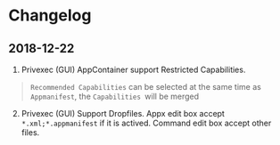 # Changelog

## 2018-12-22

1.  Privexec (GUI) AppContainer support Restricted Capabilities.  
>`Recommended Capabilities` can be selected at the same time as `Appmanifest`, the `Capabilities `will be merged
2.  Privexec (GUI) Support Dropfiles. Appx edit box accept `*.xml;*.appmanifest` if it is actived. Command edit box accept other files.